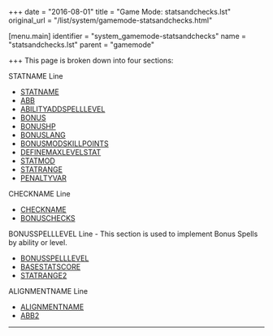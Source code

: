 +++
date = "2016-08-01"
title = "Game Mode: statsandchecks.lst"
original_url = "/list/system/gamemode-statsandchecks.html"

[menu.main]
    identifier = "system_gamemode-statsandchecks"
    name = "statsandchecks.lst"
    parent = "gamemode"
    
+++
This page is broken down into four sections:

STATNAME Line

-   [STATNAME](/list/system/gamemode-statsandchecks/statname.html)
-   [ABB](/list/system/gamemode-statsandchecks/abb.html)
-   [ABILITYADDSPELLLEVEL](/list/system/gamemode-statsandchecks/abilityaddspelllevel.html)
-   [BONUS](/list/system/gamemode-statsandchecks/bonus.html)
-   [BONUSHP](/list/system/gamemode-statsandchecks/bonushp.html)
-   [BONUSLANG](/list/system/gamemode-statsandchecks/bonuslang.html)
-   [BONUSMODSKILLPOINTS](/list/system/gamemode-statsandchecks/bonusmodskillpoints.html)
-   [DEFINEMAXLEVELSTAT](/list/system/gamemode-statsandchecks/definemaxlevelstat.html)
-   [STATMOD](/list/system/gamemode-statsandchecks/statmod.html)
-   [STATRANGE](/list/system/gamemode-statsandchecks/statrange.html)
-   [PENALTYVAR](/list/system/gamemode-statsandchecks/penaltyvar.html)

CHECKNAME Line

-   [CHECKNAME](/list/system/gamemode-statsandchecks/checkname.html)
-   [BONUSCHECKS](/list/system/gamemode-statsandchecks/bonuschecks.html)

BONUSSPELLLEVEL Line - This section is used to implement Bonus Spells by
ability or level.

-   [BONUSSPELLLEVEL](/list/system/gamemode-statsandchecks/bonusspelllevel.html)
-   [BASESTATSCORE](/list/system/gamemode-statsandchecks/basestatscore.html)
-   [STATRANGE2](/list/system/gamemode-statsandchecks/statrange2.html)

ALIGNMENTNAME Line

-   [ALIGNMENTNAME](/list/system/gamemode-statsandchecks/alignmentname.html)
-   [ABB2](/list/system/gamemode-statsandchecks/abb2.html)

------------------------------------------------------------------------

